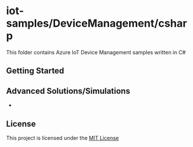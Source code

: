 # iot-samples/DeviceManagement/csharp
This folder contains Azure IoT Device Management samples written in C#

## Getting Started

## Advanced Solutions/Simulations
* 

## License
This project is licensed under the [MIT License](LICENSE.txt)